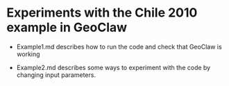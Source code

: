 
# Experiments with the Chile 2010 example in GeoClaw

 - Example1.md describes how to run the code and check that 
   GeoClaw is working

 - Example2.md describes some ways to experiment with the code
   by changing input parameters.
